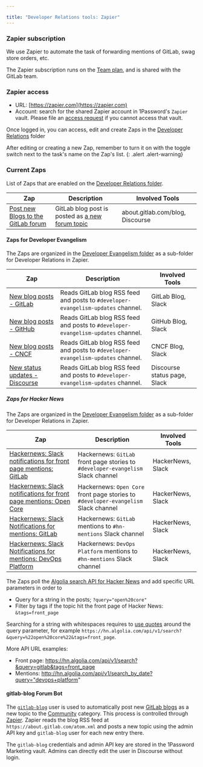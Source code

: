 ```yaml
---

title: "Developer Relations tools: Zapier"
---
```








### Zapier subscription

We use Zapier to automate the task of forwarding mentions of GitLab, swag store orders, etc.

The Zapier subscription runs on the [Team plan](https://zapier.com/app/billing/plans), and is shared with the GitLab team.

### Zapier access

- URL: [https://zapier.com](https://zapier.com)
- Account: search for the shared Zapier account in 1Password's `Zapier` vault. Please file an [access request](/handbook/business-technology/team-member-enablement/onboarding-access-requests/access-requests/) if you cannot access that vault.

Once logged in, you can access, edit and create Zaps in the [Developer Relations](https://zapier.com/app/zaps/folder/275996) folder

<i class="fas fa-hand-point-right" aria-hidden="true" style="color: rgb(138, 109, 59)
;"></i> After editing or creating a new Zap, remember to turn it on with the toggle switch next to the task's name on the Zap's list.
{: .alert .alert-warning}

### Current Zaps

List of Zaps that are enabled on the [Developer Relations folder](https://zapier.com/app/zaps/folder/275996).

| Zap | Description | Involved Tools |
| --- | --- | --- |
| [Post new Blogs to the GitLab forum](https://zapier.com/app/editor/148450001) | GitLab blog post is posted as [a new forum topic](/handbook/marketing/developer-relations/workflows-tools/#gitlab-blog-forum-bot) | about.gitlab.com/blog, Discourse | 

#### Zaps for Developer Evangelism 

The Zaps are organized in the [Developer Evangelism folder](https://zapier.com/app/zaps/folder/1561876) as a sub-folder for Developer Relations in Zapier.

| Zap | Description | Involved Tools |
| --- | --- | --- |
| [New blog posts - GitLab](https://zapier.com/editor/183958722) | Reads GitLab blog RSS feed and posts to `#developer-evangelism-updates` channel. | GitLab Blog, Slack | 
| [New blog posts - GitHub](https://zapier.com/editor/216104703) | Reads GitLab blog RSS feed and posts to `#developer-evangelism-updates` channel. | GitHub Blog, Slack | 
| [New blog posts - CNCF](https://zapier.com/editor/216110068) | Reads GitLab blog RSS feed and posts to `#developer-evangelism-updates` channel. | CNCF Blog, Slack | 
| [New status updates - Discourse](https://zapier.com/editor/216106524) | Reads GitLab blog RSS feed and posts to `#developer-evangelism-updates` channel. | Discourse status page, Slack | 


##### Zaps for Hacker News

The Zaps are organized in the [Developer Evangelism folder](https://zapier.com/app/zaps/folder/1561876) as a sub-folder for Developer Relations in Zapier.

| Zap | Description | Involved Tools |
| --- | --- | --- |
| [Hackernews: Slack notifications for front page mentions: GitLab](https://zapier.com/app/editor/58944326) | Hackernews: `GitLab` front page stories to `#developer-evangelism` Slack channel | HackerNews, Slack |
| [Hackernews: Slack notifications for front page mentions: Open Core](https://zapier.com/webintent/edit-zap/159764533) | Hackernews: `Open Core` front page stories to `#developer-evangelism` Slack channel | HackerNews, Slack |
| [Hackernews: Slack Notifications for mentions: GitLab](https://zapier.com/app/editor/52810208) | Hackernews: `GitLab` mentions to `#hn-mentions` Slack channel |  HackerNews, Slack |
| [Hackernews: Slack Notifications for mentions: DevOps Platform](https://zapier.com/app/editor/131452972) | Hackernews: `DevOps Platform` mentions to `#hn-mentions` Slack channel |  HackerNews, Slack |

The Zaps poll the [Algolia search API for Hacker News](https://hn.algolia.com/api) and add specific URL parameters in order to 

- Query for a string in the posts; `?query="open%20core"`
- Filter by tags if the topic hit the front page of Hacker News: `&tags=front_page` 

Searching for a string with whitespaces requires to [use quotes](https://www.algolia.com/doc/api-reference/api-parameters/filters/#usage-notes) around the query parameter, for example `https://hn.algolia.com/api/v1/search?&query=%22open%20core%22&tags=front_page`. 

More API URL examples:

- Front page: https://hn.algolia.com/api/v1/search?&query=gitlab&tags=front_page
- Mentions: http://hn.algolia.com/api/v1/search_by_date?query="devops+platform"


#### gitlab-blog Forum Bot

The [`gitlab-blog`](https://forum.gitlab.com/u/gitlab-blog/summary) user is used to automatically post new [GitLab blogs](https://about.gitlab.com/blog/) as a new topic to the [Community](https://forum.gitlab.com/c/community/39) category.  This process is controlled through [Zapier](https://zapier.com/app/editor/148450001).  Zapier reads the blog RSS feed at `https://about.gitlab.com/atom.xml` and posts a new topic using the admin API key and `gitlab-blog` user for each new entry there.

The `gitlab-blog` credentials and admin API key are stored in the 1Password Marketing vault. Admins can directly edit the user in Discourse without login.
